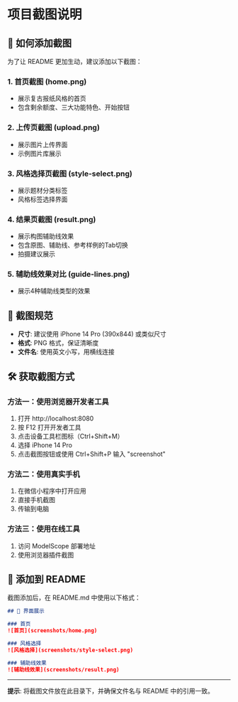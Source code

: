# 项目截图说明

## 📸 如何添加截图

为了让 README 更加生动，建议添加以下截图：

### 1. 首页截图 (home.png)
- 展示复古报纸风格的首页
- 包含剩余额度、三大功能特色、开始按钮

### 2. 上传页截图 (upload.png)
- 展示图片上传界面
- 示例图片库展示

### 3. 风格选择页截图 (style-select.png)
- 展示题材分类标签
- 风格标签选择界面

### 4. 结果页截图 (result.png)
- 展示构图辅助线效果
- 包含原图、辅助线、参考样例的Tab切换
- 拍摄建议展示

### 5. 辅助线效果对比 (guide-lines.png)
- 展示4种辅助线类型的效果

## 📱 截图规范

- **尺寸**: 建议使用 iPhone 14 Pro (390x844) 或类似尺寸
- **格式**: PNG 格式，保证清晰度
- **文件名**: 使用英文小写，用横线连接

## 🛠️ 获取截图方式

### 方法一：使用浏览器开发者工具
1. 打开 http://localhost:8080
2. 按 F12 打开开发者工具
3. 点击设备工具栏图标（Ctrl+Shift+M）
4. 选择 iPhone 14 Pro
5. 点击截图按钮或使用 Ctrl+Shift+P 输入 "screenshot"

### 方法二：使用真实手机
1. 在微信小程序中打开应用
2. 直接手机截图
3. 传输到电脑

### 方法三：使用在线工具
1. 访问 ModelScope 部署地址
2. 使用浏览器插件截图

## 📝 添加到 README

截图添加后，在 README.md 中使用以下格式：

```markdown
## 📸 界面展示

### 首页
![首页](screenshots/home.png)

### 风格选择
![风格选择](screenshots/style-select.png)

### 辅助线效果
![辅助线效果](screenshots/result.png)
```

---

**提示**: 将截图文件放在此目录下，并确保文件名与 README 中的引用一致。
